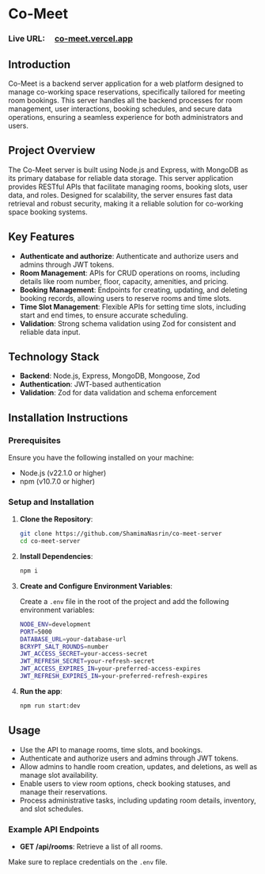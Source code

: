 # Co-Meet

### Live URL: &nbsp; &nbsp; [co-meet.vercel.app](https://co-meet-server.vercel.app/)

## Introduction

Co-Meet is a backend server application for a web platform designed to manage co-working space reservations, specifically tailored for meeting room bookings. This server handles all the backend processes for room management, user interactions, booking schedules, and secure data operations, ensuring a seamless experience for both administrators and users.

## Project Overview

The Co-Meet server is built using Node.js and Express, with MongoDB as its primary database for reliable data storage. This server application provides RESTful APIs that facilitate managing rooms, booking slots, user data, and roles. Designed for scalability, the server ensures fast data retrieval and robust security, making it a reliable solution for co-working space booking systems.

## Key Features

- **Authenticate and authorize**: Authenticate and authorize users and admins through JWT tokens.
- **Room Management**: APIs for CRUD operations on rooms, including details like room number, floor, capacity, amenities, and pricing.
- **Booking Management**: Endpoints for creating, updating, and deleting booking records, allowing users to reserve rooms and time slots.
- **Time Slot Management**: Flexible APIs for setting time slots, including start and end times, to ensure accurate scheduling.
- **Validation**: Strong schema validation using Zod for consistent and reliable data input.

## Technology Stack

- **Backend**: Node.js, Express, MongoDB, Mongoose, Zod
- **Authentication**: JWT-based authentication
- **Validation**: Zod for data validation and schema enforcement

## Installation Instructions

### Prerequisites

Ensure you have the following installed on your machine:

- Node.js (v22.1.0 or higher)
- npm (v10.7.0 or higher)

### Setup and Installation

1. **Clone the Repository**:

   ```bash
   git clone https://github.com/ShamimaNasrin/co-meet-server
   cd co-meet-server
   ```

2. **Install Dependencies**:

   ```bash
   npm i
   ```

3. **Create and Configure Environment Variables**:

   Create a `.env` file in the root of the project and add the following environment variables:

   ```bash
   NODE_ENV=development
   PORT=5000
   DATABASE_URL=your-database-url
   BCRYPT_SALT_ROUNDS=number
   JWT_ACCESS_SECRET=your-access-secret
   JWT_REFRESH_SECRET=your-refresh-secret
   JWT_ACCESS_EXPIRES_IN=your-preferred-access-expires
   JWT_REFRESH_EXPIRES_IN=your-preferred-refresh-expires
   ```

4. **Run the app**:

   ```bash
   npm run start:dev
   ```

## Usage

- Use the API to manage rooms, time slots, and bookings.
- Authenticate and authorize users and admins through JWT tokens.
- Allow admins to handle room creation, updates, and deletions, as well as manage slot availability.
- Enable users to view room options, check booking statuses, and manage their reservations.
- Process administrative tasks, including updating room details, inventory, and slot schedules.

### Example API Endpoints

- **GET /api/rooms**: Retrieve a list of all rooms.

Make sure to replace credentials on the `.env` file.
